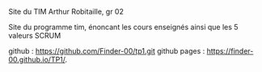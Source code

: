 Site du TIM
Arthur Robitaille, gr 02

Site du programme tim, énoncant les cours enseignés ainsi que les 5 valeurs SCRUM

github : https://github.com/Finder-00/tp1.git
github pages : https://finder-00.github.io/TP1/.